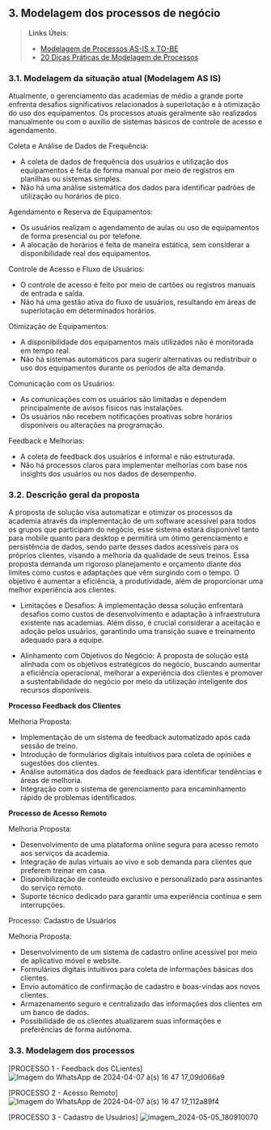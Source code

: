 ## 3. Modelagem dos processos de negócio


> **Links Úteis**:
> - [Modelagem de Processos AS-IS x TO-BE](https://dheka.com.br/modelagem-as-is-to-be/)
> - [20 Dicas Práticas de Modelagem de Processos](https://dheka.com.br/20-dicas-praticas-de-modelagem-de-processos/)

### 3.1. Modelagem da situação atual (Modelagem AS IS)

Atualmente, o gerenciamento das academias de médio a grande porte enfrenta desafios significativos relacionados à superlotação e à otimização do uso dos equipamentos. Os processos atuais geralmente são realizados manualmente ou com o auxílio de sistemas básicos de controle de acesso e agendamento.

Coleta e Análise de Dados de Frequência:
- A coleta de dados de frequência dos usuários e utilização dos equipamentos é feita de forma manual por meio de registros em planilhas ou sistemas simples.
- Não há uma análise sistemática dos dados para identificar padrões de utilização ou horários de pico.

Agendamento e Reserva de Equipamentos:
- Os usuários realizam o agendamento de aulas ou uso de equipamentos de forma presencial ou por telefone.
- A alocação de horários é feita de maneira estática, sem considerar a disponibilidade real dos equipamentos.

Controle de Acesso e Fluxo de Usuários:
- O controle de acesso é feito por meio de cartões ou registros manuais de entrada e saída.
- Não há uma gestão ativa do fluxo de usuários, resultando em áreas de superlotação em determinados horários.

Otimização de Equipamentos:
- A disponibilidade dos equipamentos mais utilizados não é monitorada em tempo real.
- Não há sistemas automáticos para sugerir alternativas ou redistribuir o uso dos equipamentos durante os períodos de alta demanda.

Comunicação com os Usuários:
- As comunicações com os usuários são limitadas e dependem principalmente de avisos físicos nas instalações.
- Os usuários não recebem notificações proativas sobre horários disponíveis ou alterações na programação.

Feedback e Melhorias:
- A coleta de feedback dos usuários é informal e não estruturada.
- Não há processos claros para implementar melhorias com base nos insights dos usuários ou nos dados de desempenho.

### 3.2. Descrição geral da proposta

A proposta de solução visa automatizar e otimizar os processos da academia através da implementação de um software acessível para todos os grupos que participam do negócio, esse sistema estará disponível tanto para mobile quanto para desktop e permitirá um ótimo gerenciamento e persistência de dados, sendo parte desses dados acessíveis para os próprios clientes, visando a melhoria da qualidade de seus treinos. Essa proposta demanda um rigoroso planejamento e orçamento diante dos limites como custos e adaptações que vêm surgindo com o tempo. O objetivo é aumentar a eficiência, a produtividade, além de proporcionar uma melhor experiência aos clientes.

- Limitações e Desafios:
A implementação dessa solução enfrentará desafios como custos de desenvolvimento e adaptação à infraestrutura existente nas academias. Além disso, é crucial considerar a aceitação e adoção pelos usuários, garantindo uma transição suave e treinamento adequado para a equipe.

- Alinhamento com Objetivos do Negócio:
A proposta de solução está alinhada com os objetivos estratégicos do negócio, buscando aumentar a eficiência operacional, melhorar a experiência dos clientes e promover a sustentabilidade do negócio por meio da utilização inteligente dos recursos disponíveis.

**Processo Feedback dos Clientes**

Melhoria Proposta:
- Implementação de um sistema de feedback automatizado após cada sessão de treino.
- Introdução de formulários digitais intuitivos para coleta de opiniões e sugestões dos clientes.
- Análise automática dos dados de feedback para identificar tendências e áreas de melhoria.
- Integração com o sistema de gerenciamento para encaminhamento rápido de problemas identificados.

**Processo de Acesso Remoto**

Melhoria Proposta:
- Desenvolvimento de uma plataforma online segura para acesso remoto aos serviços da academia.
- Integração de aulas virtuais ao vivo e sob demanda para clientes que preferem treinar em casa.
- Disponibilização de conteúdo exclusivo e personalizado para assinantes do serviço remoto.
- Suporte técnico dedicado para garantir uma experiência contínua e sem interrupções.

Processo: Cadastro de Usuários

Melhoria Proposta:
- Desenvolvimento de um sistema de cadastro online acessível por meio de aplicativo móvel e website.
- Formulários digitais intuitivos para coleta de informações básicas dos clientes.
- Envio automático de confirmação de cadastro e boas-vindas aos novos clientes.
- Armazenamento seguro e centralizado das informações dos clientes em um banco de dados.
- Possibilidade de os clientes atualizarem suas informações e preferências de forma autônoma.

### 3.3. Modelagem dos processos

[PROCESSO 1 - Feedback dos CLientes]![Imagem do WhatsApp de 2024-04-07 à(s) 16 47 17_09d066a9](https://github.com/ICEI-PUC-Minas-PSG-ADS-TI/psg-ads-2024-1-p2-tiapn-7358-1-01-yourgym/assets/144366436/04bed3e9-7709-4c53-a820-0f8cc21fddcf)


[PROCESSO 2 - Acesso Remoto] ![Imagem do WhatsApp de 2024-04-07 à(s) 16 47 17_112a89f4](https://github.com/ICEI-PUC-Minas-PSG-ADS-TI/psg-ads-2024-1-p2-tiapn-7358-1-01-yourgym/assets/144366436/c5dc5914-c2a9-4c81-ba59-92fb67337618)


[PROCESSO 3 - Cadastro de Usuários] ![imagem_2024-05-05_180910070](https://github.com/ICEI-PUC-Minas-PSG-ADS-TI/psg-ads-2024-1-p2-tiapn-7358-1-01-yourgym/assets/144366436/030575d8-b5d1-4152-bf75-fdb550199971)

